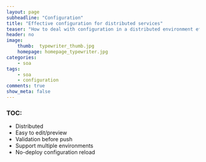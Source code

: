 ```yaml
---
layout: page
subheadline: "Configuration"
title: "Effective configuration for distributed services"
teaser: "How to deal with configuration in a distributed environment effectively - versioning, synchronization, multiple data centers, dealing with failures."
header: no
image:
    thumb:  typewriter_thumb.jpg
    homepage: homepage_typewriter.jpg
categories:
    - soa
tags:
    - soa
    - configuration
comments: true
show_meta: false
---
```

### TOC:
* Distributed
* Easy to edit/preview
* Validation before push
* Support multiple environments
* No-deploy configuration reload